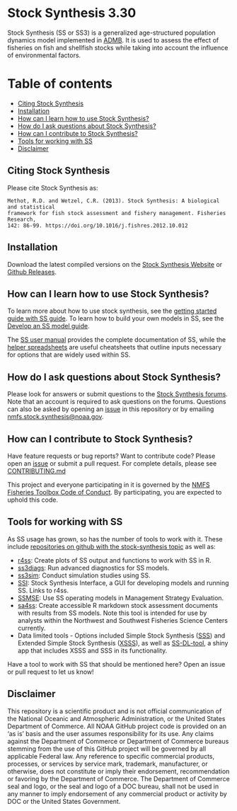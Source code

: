 # Stock Synthesis 3.30

Stock Synthesis (SS or SS3) is a generalized age-structured population dynamics model implemented in [ADMB](http://www.admb-project.org/). It is used to assess the effect of fisheries on fish and shellfish stocks while taking into account the influence of environmental factors.

# Table of contents
-   [Citing Stock Synthesis](#citing-stock-synthesis)
-   [Installation](#installation)
-   [How can I learn how to use Stock Synthesis?](#how-can-i-learn-how-to-use-stock-synthesis)
-   [How do I ask questions about Stock Synthesis?](#how-do-i-ask-questions-about-stock-synthesis)
-   [How can I contribute to Stock Synthesis?](#how-can-i-contribute-to-stock-synthesis)
-   [Tools for working with SS](#tools-for-working-with-ss)
-   [Disclaimer](#disclaimer)


## Citing Stock Synthesis

Please cite Stock Synthesis as:

```
Methot, R.D. and Wetzel, C.R. (2013). Stock Synthesis: A biological and statistical
framework for fish stock assessment and fishery management. Fisheries Research, 
142: 86-99. https://doi.org/10.1016/j.fishres.2012.10.012
```

## Installation

Download the latest compiled versions on the [Stock Synthesis Website](https://vlab.noaa.gov/web/stock-synthesis/document-library/-/document_library/0LmuycloZeIt/view/5042555) or [Github Releases](https://github.com/nmfs-stock-synthesis/stock-synthesis/releases).

## How can I learn how to use Stock Synthesis?

To learn more about how to use stock synthesis, see the [getting started guide with SS guide](https://vlab.noaa.gov/web/stock-synthesis/document-library/-/document_library/0LmuycloZeIt/view_file/7137387). To learn how to build your own models in SS, see the [Develop an SS model guide](https://vlab.noaa.gov/web/stock-synthesis/document-library/-/document_library/0LmuycloZeIt/view_file/7137399).

The [SS user manual](https://vlab.noaa.gov/web/stock-synthesis/document-library/-/document_library/0LmuycloZeIt/view_file/11684231) provides the complete documentation of SS, while the [helper spreadsheets](https://vlab.noaa.gov/web/stock-synthesis/document-library/-/document_library/0LmuycloZeIt/view/978337) are useful cheatsheets that outline inputs necessary for options that are widely used within SS.

## How do I ask questions about Stock Synthesis?

Please look for answers or submit questions to the [Stock Synthesis forums](https://vlab.noaa.gov/web/stock-synthesis/public-forums). Note that an account is required to ask questions on the forums. Questions can also be asked by opening an [issue](https://github.com/nmfs-stock-synthesis/stock-synthesis/issues) in this repository or by emailing nmfs.stock.synthesis@noaa.gov.

## How can I contribute to Stock Synthesis?

Have feature requests or bug reports? Want to contribute code? Please open an [issue](https://github.com/nmfs-stock-synthesis/stock-synthesis/issues) or submit a pull request. For complete details, please see [CONTRIBUTING.md](CONTRIBUTING.md)

This project and everyone participating in it is governed by the [NMFS Fisheries Toolbox Code of Conduct](https://github.com/nmfs-fish-tools/Resources/blob/master/CODE_OF_CONDUCT.md). By participating, you are expected to uphold this code.

## Tools for working with SS

As SS usage has grown, so has the number of tools to work with it. These include [repositories on github with the stock-synthesis topic](https://github.com/topics/stock-synthesis) as well as:

- [r4ss](https://github.com/r4ss/r4ss): Create plots of SS output and functions to work with SS in R.
- [ss3diags](https://github.com/jabbamodel/ss3diags): Run advanced diagnostics for SS models.
- [ss3sim](https://github.com/ss3sim/ss3sim): Conduct simulation studies using SS.
- [SSI](https://vlab.noaa.gov/web/stock-synthesis/document-library/-/document_library/0LmuycloZeIt/view/5042951): Stock Synthesis Interface, a GUI for developing models and running SS. Links to r4ss.
- [SSMSE](https://github.com/nmfs-fish-tools/SSMSE): Use SS operating models in Management Strategy Evaluation.
- [sa4ss](https://github.com/nwfsc-assess/sa4ss): Create accessible R markdown stock assessment documents with results from SS models. Note this tool is intended for use by analysts within the Northwest and Southwest Fisheries Science Centers currently.
- Data limited tools - Options included Simple Stock Synthesis ([SSS](https://github.com/shcaba/SSS)) and Extended Simple Stock Synthesis ([XSSS](https://github.com/chantelwetzel-noaa/XSSS)), as well as [SS-DL-tool](https://github.com/shcaba/SS-DL-tool), a shiny app that includes XSSS and SSS in its functionality.

Have a tool to work with SS that should be mentioned here? Open an issue or pull request to let us know!

## Disclaimer

This repository is a scientific product and is not official communication of the National Oceanic and
Atmospheric Administration, or the United States Department of Commerce. All NOAA GitHub project
code is provided on an ‘as is’ basis and the user assumes responsibility for its use. Any claims against the
Department of Commerce or Department of Commerce bureaus stemming from the use of this GitHub
project will be governed by all applicable Federal law. Any reference to specific commercial products,
processes, or services by service mark, trademark, manufacturer, or otherwise, does not constitute or
imply their endorsement, recommendation or favoring by the Department of Commerce. The Department
of Commerce seal and logo, or the seal and logo of a DOC bureau, shall not be used in any manner to
imply endorsement of any commercial product or activity by DOC or the United States Government.
